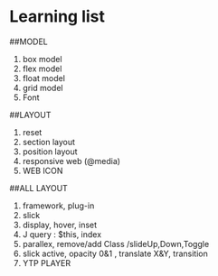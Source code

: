 # Learning list

##MODEL

1. box model
2. flex model
3. float model
4. grid model
5. Font

##LAYOUT
1. reset
2. section layout 
3. position layout
4. responsive web (@media)
5. WEB ICON

##ALL LAYOUT
1. framework, plug-in
2. slick 
3. display, hover, inset
4. J query : $this, index
5. parallex, remove/add Class /slideUp,Down,Toggle
6. slick active, opacity 0&1 , translate X&Y, transition
7. YTP PLAYER
